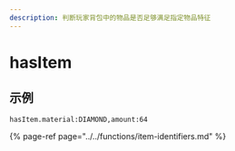 ```yaml
---
description: 判断玩家背包中的物品是否足够满足指定物品特征
---
```


# hasItem

## 示例

```text
hasItem.material:DIAMOND,amount:64
```

{% page-ref page="../../functions/item-identifiers.md" %}



